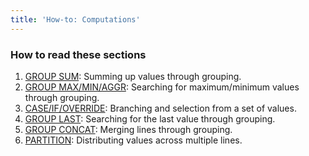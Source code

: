 ```yaml
---
title: 'How-to: Computations'
---
```


### How to read these sections

1.  [GROUP SUM](How-to_GROUP_SUM.md): Summing up values through grouping.
2.  [GROUP MAX/MIN/AGGR](How-to_GROUP_MAX_MIN_AGGR.md): Searching for maximum/minimum values through grouping.
3.  [CASE/IF/OVERRIDE](How-to_CASE_IF_OVERRIDE.md): Branching and selection from a set of values.
4.  [GROUP LAST](How-to_GROUP_LAST.md): Searching for the last value through grouping.
5.  [GROUP CONCAT](How-to_GROUP_CONCAT.md): Merging lines through grouping.
6.  [PARTITION](How-to_PARTITION.md): Distributing values across multiple lines.

  
